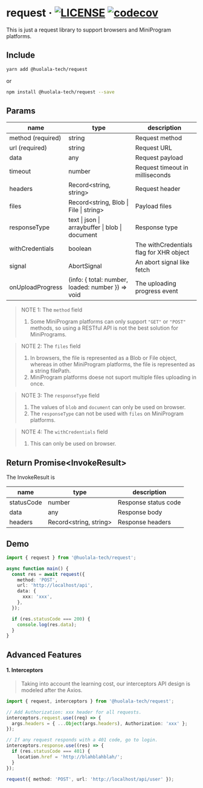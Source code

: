 # request · [![LICENSE](https://img.shields.io/npm/l/@huolala-tech/request)](LICENSE.txt) [![codecov](https://codecov.io/gh/HuolalaTech/request/branch/main/graph/badge.svg?token=8Y5SCRGG7V)](https://codecov.io/gh/HuolalaTech/request)

This is just a request library to support browsers and MiniProgram platforms.

## Include

```bash
yarn add @huolala-tech/request
```

or

```bash
npm install @huolala-tech/request --save
```

## Params

| name              | type                                              | description                             |
| ----------------- | ------------------------------------------------- | --------------------------------------- |
| method (required) | string                                            | Request method                          |
| url (required)    | string                                            | Request URL                             |
| data              | any                                               | Request payload                         |
| timeout           | number                                            | Request timeout in milliseconds         |
| headers           | Record\<string, string\>                          | Request header                          |
| files             | Record\<string, Blob \| File \| string\>          | Payload files                           |
| responseType      | text \| json \| arraybuffer \| blob \| document   | Response type                           |
| withCredentials   | boolean                                           | The withCredentials flag for XHR object |
| signal            | AbortSignal                                       | An abort signal like fetch              |
| onUploadProgress  | (info: { total: number, loaded: number }) => void | The uploading progress event            |

> NOTE 1: The `method` field
>
> 1. Some MiniProgram platforms can only support `"GET"` or `"POST"` methods, so using a RESTful API is not the best solution for MiniPrograms.

> NOTE 2: The `files` field
>
> 1. In browsers, the file is represented as a Blob or File object, whereas in other MiniProgram platforms, the file is represented as a string filePath.
> 2. MiniProgram platforms doese not suport multiple files uploading in once.

> NOTE 3: The `responseType` field
>
> 1. The values of `blob` and `document` can only be used on browser.
> 2. The `responseType` can not be used with `files` on MiniProgram platforms.

> NOTE 4: The `withCredentials` field
>
> 1. This can only be used on browser.

## Return Promise<InvokeResult<T>>

The InvokeResult is

| name       | type                   | description          |
| ---------- | ---------------------- | -------------------- |
| statusCode | number                 | Response status code |
| data       | any                    | Response body        |
| headers    | Record<string, string> | Response headers     |

## Demo

```typescript
import { request } from '@huolala-tech/request';

async function main() {
  const res = await request({
    method: 'POST',
    url: 'http://localhost/api',
    data: {
      xxx: 'xxx',
    },
  });

  if (res.statusCode === 200) {
    console.log(res.data);
  }
}
```

## Advanced Features

#### 1. Interceptors

> Taking into account the learning cost, our interceptors API design is modeled after the Axios.

```typescript
import { request, interceptors } from '@huolala-tech/request';

// Add Authorization: xxx header for all requests.
interceptors.request.use((req) => {
  args.headers = { ...Object(args.headers), Authorization: 'xxx' };
});

// If any request responds with a 401 code, go to login.
interceptors.response.use((res) => {
  if (res.statusCode === 401) {
    location.href = 'http://blahblahblah/';
  }
});

request({ method: 'POST', url: 'http://localhost/api/user' });
```
